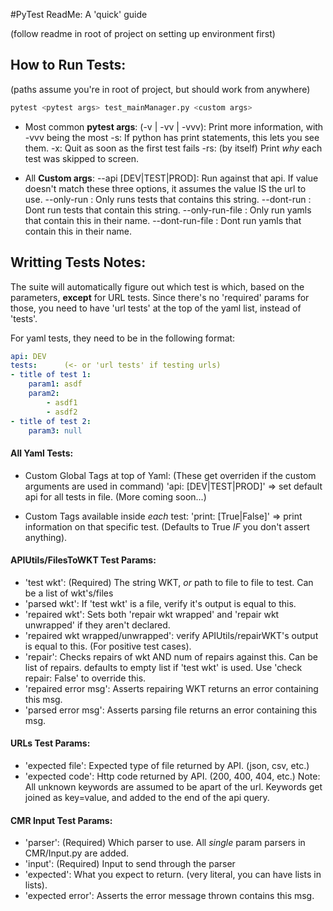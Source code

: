 #PyTest ReadMe: A 'quick' guide

(follow readme in root of project on setting up environment first)

## How to Run Tests:
(paths assume you're in root of project, but should work from anywhere)
```bash
pytest <pytest args> test_mainManager.py <custom args>
```

   + Most common **pytest args**:
        (-v | -vv | -vvv): Print more information, with -vvv being the most
        -s: If python has print statements, this lets you see them.
        -x: Quit as soon as the first test fails
        -rs: (by itself) Print *why* each test was skipped to screen.

   + All **Custom args**:
        --api [DEV|TEST|PROD]: Run against that api. If value doesn't match
                    these three options, it assumes the value IS the url to use.
        --only-run <SomeTitle>: Only runs tests that contains this string.
        --dont-run <SomeTitle>: Dont run tests that contain this string.
        --only-run-file <File>: Only run yamls that contain this in their name.
        --dont-run-file <File>: Dont run yamls that contain this in their name.

## Writting Tests Notes:
The suite will automatically figure out which test is which, based on the 
parameters, **except** for URL tests. Since there's no 'required' params for 
those, you need to have 'url tests' at the top of the yaml list, instead of 
'tests'.

For yaml tests, they need to be in the following format:

```yaml
api: DEV
tests:      (<- or 'url tests' if testing urls)
- title of test 1:
    param1: asdf
    param2:
        - asdf1
        - asdf2
- title of test 2:
    param3: null
```

#### All Yaml Tests:
   + Custom Global Tags at top of Yaml:
    (These get overriden if the custom arguments are used in command)
        'api: [DEV|TEST|PROD]' => set default api for all tests in file.
        (More coming soon...)

   + Custom Tags available inside *each* test:
        'print: [True|False]' => print information on that specific test. 
        (Defaults to True *IF* you don't assert anything).

#### APIUtils/FilesToWKT Test Params:
   + 'test wkt': (Required) The string WKT, *or* path to file to file to 
                test. Can be a list of wkt's/files
   + 'parsed wkt': If 'test wkt' is a file, verify it's output is equal to this.
   + 'repaired wkt': Sets both 'repair wkt wrapped' and 'repair wkt unwrapped' 
                if they aren't declared.
   + 'repaired wkt wrapped/unwrapped': verify APIUtils/repairWKT's output 
                is equal to this. (For positive test cases).
   + 'repair': Checks repairs of wkt AND num of repairs against this. Can 
                be list of repairs. defaults to empty list if 'test wkt' 
                is used. Use 'check repair: False' to override this.
   + 'repaired error msg': Asserts repairing WKT returns an error 
                containing this msg.
   + 'parsed error msg': Asserts parsing file returns an error containing 
                this msg.

#### URLs Test Params:
   + 'expected file': Expected type of file returned by API. (json, csv, etc.)
   + 'expected code': Http code returned by API. (200, 400, 404, etc.)
    Note: All unknown keywords are assumed to be apart of the url.
        Keywords get joined as key=value, and added to the end of the api query.

#### CMR Input Test Params:
   + 'parser': (Required) Which parser to use. All *single* param parsers 
                in CMR/Input.py are added.
   + 'input': (Required) Input to send through the parser
   + 'expected': What you expect to return. (very literal, you 
                can have lists in lists).
   + 'expected error': Asserts the error message thrown contains this msg.

